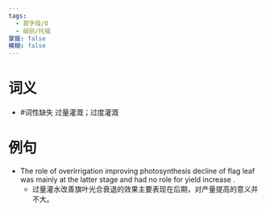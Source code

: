 ```yaml
---
tags:
  - 首字母/O
  - 级别/托福
掌握: false
模糊: false
---
```

# 词义
- #词性缺失 过量灌溉；过度灌溉
# 例句
- The role of overirrigation improving photosynthesis decline of flag leaf was mainly at the latter stage and had no role for yield increase .
	- 过量灌水改善旗叶光合衰退的效果主要表现在后期，对产量提高的意义并不大。
